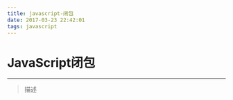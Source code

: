 ```yaml
---
title: javascript-闭包
date: 2017-03-23 22:42:01
tags: javascript
---
```


# JavaScript闭包
***
>  
> 描述

<!--more-->